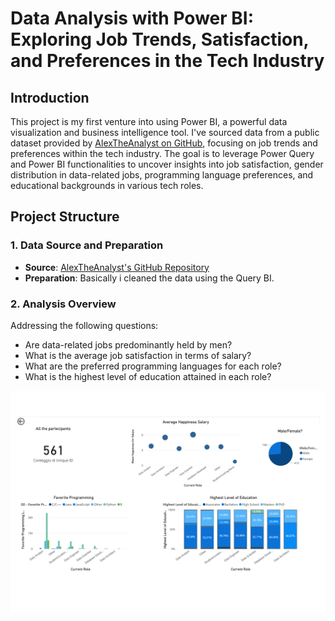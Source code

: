 # Data Analysis with Power BI: Exploring Job Trends, Satisfaction, and Preferences in the Tech Industry

## Introduction

This project is my first venture into using Power BI, a powerful data visualization and business intelligence tool. I've sourced data from a public dataset provided by [AlexTheAnalyst on GitHub](https://github.com/AlexTheAnalyst/Power-BI/blob/main/Power%20BI%20-%20Final%20Project.xlsx), focusing on job trends and preferences within the tech industry. The goal is to leverage Power Query and Power BI functionalities to uncover insights into job satisfaction, gender distribution in data-related jobs, programming language preferences, and educational backgrounds in various tech roles.

## Project Structure

### 1. Data Source and Preparation
- **Source**: [AlexTheAnalyst's GitHub Repository](https://github.com/AlexTheAnalyst/Power-BI/blob/main/Power%20BI%20-%20Final%20Project.xlsx)
- **Preparation**: Basically i cleaned the data  using the Query BI.
### 2. Analysis Overview
Addressing the following questions:
- Are data-related jobs predominantly held by men?
- What is the average job satisfaction in terms of salary?
- What are the preferred programming languages for each role?
- What is the highest level of education attained in each role?


![first_report](https://github.com/SimBoex/Power-BI-projects/blob/f80469ab0c72ae67b1d1bee03b6e1329b1c42d61/Project%231/First-Power-Bi-dashboard.png)
